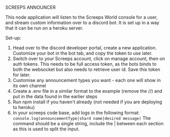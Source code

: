 SCREEPS ANNOUNCER

This node application will listen to the Screeps World console for a user, and stream custom information over to a discord bot. It is set up in a way that it can be run on a heroku server.

Set-up:
1) Head over to the discord developer portal, create a new application. Customize your bot in the bot tab, and copy the token to use later.
2) Switch over to your Screeps account, click on manage account, then on auth tokens. This needs to be full access token, as the bots binds to both the websocket but also needs to retrieve user id. Save this token for later.
3) Customise any announcement types you want - each one will show in its own channel
4) Create a .env file in a similar format to the example (remove the //) and put in the data found in the earlier steps
5) Run npm install if you haven't already (not needed if you are deploying to heroku)
6) In your screeps code base, add logs in the following format: `console.log(announcementType|shard name|desired message)`
The command should be a single string, include the | between each section as this is used to split the input.
